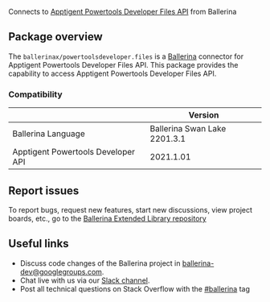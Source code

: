 Connects to [Apptigent Powertools Developer Files API](https://portal.apptigent.com/node/612) from Ballerina

## Package overview
The `ballerinax/powertoolsdeveloper.files` is a [Ballerina](https://ballerina.io/) connector for Apptigent Powertools Developer Files API.
This package provides the capability to access Apptigent Powertools Developer Files API.

### Compatibility
|                                     | Version                         |
|-------------------------------------|---------------------------------|
| Ballerina Language                  | Ballerina Swan Lake 2201.3.1      | 
| Apptigent Powertools Developer API  | 2021.1.01                       |

## Report issues
To report bugs, request new features, start new discussions, view project boards, etc., go to the [Ballerina Extended Library repository](https://github.com/ballerina-platform/ballerina-extended-library)

## Useful links
- Discuss code changes of the Ballerina project in [ballerina-dev@googlegroups.com](mailto:ballerina-dev@googlegroups.com).
- Chat live with us via our [Slack channel](https://ballerina.io/community/slack/).
- Post all technical questions on Stack Overflow with the [#ballerina](https://stackoverflow.com/questions/tagged/ballerina) tag
